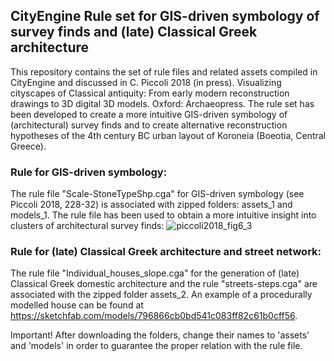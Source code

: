 ## CityEngine Rule set for GIS-driven symbology of survey finds and (late) Classical Greek architecture 
This repository contains the set of rule files and related assets compiled in CityEngine and discussed in C. Piccoli 2018 (in press). Visualizing cityscapes of Classical antiquity: From early modern reconstruction drawings to 3D digital 3D models. Oxford: Archaeopress. The rule set has been developed to create a more intuitive GIS-driven symbology of (architectural) survey finds and to create alternative reconstruction hypotheses of the 4th century BC urban layout of Koroneia (Boeotia, Central Greece).

### Rule for GIS-driven symbology: 
The rule file "Scale-StoneTypeShp.cga" for GIS-driven symbology (see Piccoli 2018, 228-32) is associated with zipped folders: assets_1 and models_1. The rule file has been used to obtain a more intuitive insight into clusters of architectural survey finds:
![piccoli2018_fig6_3](https://user-images.githubusercontent.com/37038347/39874384-df6d81bc-546d-11e8-8bc0-5d07fd102c31.jpg)

### Rule for (late) Classical Greek architecture and street network:
The rule file "Individual_houses_slope.cga" for the generation of (late) Classical Greek domestic architecture and the rule "streets-steps.cga" are associated with the zipped folder assets_2. An example of a procedurally modelled house can be found at https://sketchfab.com/models/796866cb0bd541c083ff82c61b0cff56.

Important! After downloading the folders, change their names to 'assets' and 'models' in order to guarantee the proper relation with the rule file.
